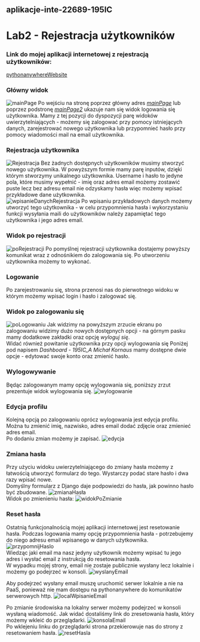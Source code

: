 ## aplikacje-inte-22689-195IC
# Lab2 - Rejestracja użytkowników

### Link do mojej aplikacji internetowej z rejestracją użytkowników:  
[pythonanywhereWebsite](http://michalkornaus.pythonanywhere.com/)

### Główny widok
![mainPage](https://user-images.githubusercontent.com/56958103/141152312-68489df2-14bf-4555-b895-f8cda9eacec6.PNG)
Po wejściu na stronę poprzez główny adres *[mainPage](michalkornaus.pythonanywhere.com)* lub poprzez podstronę *[mainPage2](michalkornaus.pythonanywhere.com/account)*
ukazuje nam się widok logowania się użytkownika. Mamy z tej pozycji do dyspozycji parę widoków uwierzytelniających - możemy się zalogować przy pomocy istniejących danych, zarejestrować nowego użytkownika lub przypomnieć hasło przy pomocy wiadomości mail na email użytkownika.  

### Rejestracja użytkownika
![Rejestracja](https://user-images.githubusercontent.com/56958103/141155212-3d540c60-0cd1-412b-a05d-1f5ba5a76635.PNG)
Bez żadnych dostępnych użytkowników musimy stworzyć nowego użytkownika.  W powyższym formie mamy parę inputów, dzięki którym stworzymy unikalnego użytkownika. Username i hasło to jedyne pola, które musimy wypełnić - imię oraz adres email możemy zostawić puste lecz bez adresu email nie odzyskamy hasła więc możemy wpisać przykładowe dane użytkownika.  
![wpisanieDanychRejestracja](https://user-images.githubusercontent.com/56958103/141156607-6280a49c-2297-4eab-9e5b-0ec695ecb421.PNG)
Po wpisaniu przykładowych danych możemy utworzyć tego użytkownika - w celu przypomnienia hasła i wykorzystaniu funkcji wysyłania maili do użytkowników należy zapamiętać tego użytkownika i jego adres email.

### Widok po rejestracji
![poRejestracji](https://user-images.githubusercontent.com/56958103/141157313-6fa90906-c65b-4997-a6e0-e0aa022daed4.PNG)
Po pomyślnej rejestracji użytkownika dostajemy powyższy komunikat wraz z odnośnikiem do zalogowania się. Po utworzeniu użytkownika możemy to wykonać.

### Logowanie 
Po zarejestrowaniu się, strona przenosi nas do pierwotnego widoku w którym możemy wpisać login i hasło i zalogować się.

### Widok po zalogowaniu się
![poLogowaniu](https://user-images.githubusercontent.com/56958103/141159987-73b0977e-2ce5-4a12-b46a-e3a7d4d184a5.PNG)
Jak widzimy na powyższym zrzucie ekranu po zalogowaniu widzimy dużo nowych dostępnych opcji - na górnym pasku mamy dodatkowe zakładki oraz opcję *wyloguj się*.  
Widać również powitanie użytkownika przy opcji wylogowania się
Poniżej pod napisem *Dashboard - 195IC_A Michał Kornaus* mamy dostępne dwie opcje - edytować swoje konto oraz zmienić hasło.

### Wylogowywanie
Będąc zalogowanym mamy opcję wylogowania się, poniższy zrzut prezentuje widok wylogowania się.
![wylogowanie](https://user-images.githubusercontent.com/56958103/141160572-d4895254-8a9e-433e-85cd-ec9304e82b52.PNG)

### Edycja profilu
Kolejną opcją po zalogowaniu oprócz wylogowania jest edycja profilu. Można tu zmienić imię, nazwisko, adres email dodać zdjęcie oraz zmienieć adres email.  
Po dodaniu zmian możemy je zapisać.
![edycja](https://user-images.githubusercontent.com/56958103/141164035-9684f590-0e1d-40eb-ae86-bbbff5d7cdcf.PNG)

### Zmiana hasła
Przy użyciu widoku uwierzytelniającego do zmiany hasła możemy z łatwością utworzyć formularz do tego. Wystarczy podać stare hasło i dwa razy wpisać nowe.  
Domyślny formularz z Django daje podpowiedzi do hasła, jak powinno hasło być zbudowane.
![zmianaHasła](https://user-images.githubusercontent.com/56958103/141164176-1c454226-8196-48fe-bcd8-96f3be880459.PNG)  
Widok po zmienieniu hasła:
![widokPoZmianie](https://user-images.githubusercontent.com/56958103/141165209-aea598bc-aac5-41d2-ad57-8d9dc05e427f.PNG)

### Reset hasła
Ostatnią funkcjonalnością mojej aplikacji internetowej jest resetowanie hasła.  Podczas logowania mamy opcję przypomnienia hasła - potrzebujemy do niego adresu email wpisanego w danych użytkownika.
![przypomnijHaslo](https://user-images.githubusercontent.com/56958103/141165630-e924d620-4ef2-4a4a-84a4-7686c2e413a3.PNG)  
Wiedząc jaki email ma nasz jedyny użytkownik możemy wpisać tu jego adres i wysłać email z instrukcją do resetowania hasła.  
W wypadku mojej strony, email nie zostaje publicznie wysłany lecz lokalnie i możemy go podejrzeć w konsoli.
![wyslanyEmail](https://user-images.githubusercontent.com/56958103/141166058-71418ab5-e53e-4069-9651-6d710732e5cc.PNG)  

Aby podejrzeć wysłany email muszę uruchomić serwer lokalnie a nie na PaaS, ponieważ nie mam dostępu na pythonanywhere do komunikatów serwerowych http.
![localWpisanieEmail](https://user-images.githubusercontent.com/56958103/141167909-430953b3-5e79-400b-b509-96cc32307f23.PNG)  

Po zmianie środowiska na lokalny serwer możemy podejrzeć w konsoli wysłaną wiadomość. Jak widać dostaliśmy link do zresetowania hasła, który możemy wkleić do przeglądarki.
![konsolaEmail](https://user-images.githubusercontent.com/56958103/141168043-25fc8ad0-bf3d-4707-bbe7-1b9910188581.PNG)  
Po wklejeniu linku do przeglądarki strona przekierowuje nas do strony z resetowaniem hasła.
![resetHasla](https://user-images.githubusercontent.com/56958103/141168552-154a2c9a-0668-49c9-8d01-4c4811556306.PNG)
